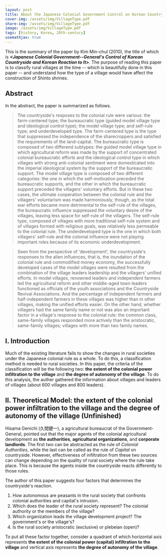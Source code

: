```yaml
---
layout: post
title: About the Japanese Colonial Government Control on Korean Countryside and Korean Reaction to it (in progress)
cover-img: /assets/img/VillageType.pdf
share-img: /assets/img/VillageType.pdf
image: /assets/img/VillageType.pdf
tags: [history, Korea, 20th-century]
usemathjax: true
---
```

This is the summary of the paper by Kim Min-chul (2010), the title of which is **_<Japanese Colonial Government--General's Control of Korean Countryside and Korean Reaction to It>_**.
The purpose of reading this paper is to classify rural villages at the time -- which is beautifully done in this paper -- and understand how the type of a village would have affect the construction of Shinto shrines.

## Abstract

In the abstract, the paper is summarized as follows.
> The countryside's resposes to the colonial rule were various: the farm-centered type; the bureaucratic type (guided model village type and ideological control type); the model village type; and self-rule type; and underdeveloped type. The farm-centered type is the type that suppressed the independence of the sharecroppers and satisfied the requirements of the land-capital. The bureaucratic type is composed of two differend subtypes: the guided model village type in which agricultural reform was made by the support of concentrated colonial bureaucratic efforts and the ideological control type in which villages with strong anti-colonial sentiment were domesticated into the imperial ideological system by the support of the bureaucratic support. The model village type is composed of two different categories: the one in which the self-motivation preceded the bureaucratic supports, and the other in which the bureaucratic support preceded the villagers' voluntary efforts. But in these two cases, the ultimate cooperation between the colonial rule and the villagers' voluntarism was made harmoniously, though, as the total war efforts became more detrimental to the self-rule of the villages, the bureaucratic influence suppressed the voluntary desire of the villages, leaving less space for self-rule of the villagers. The self-rule type, composed of villages with more traditional self-rule system and of villages formed with religious goals, was relatively less permeable to the colonial rule. The underdeveloped type is the one in which both villagers' self-rule and the colonial influence were not playing important roles because of its economic underdevelopment.

> Seen from the perspective of 'development', the countryside's responses to the alien influences, that is, the inundation of the colonial rule and commodified money economy, the successfully developed cases of the model villages were resulted from the combination of the village leaders leadership and the villagers' unified efforts. In model villages, renowned leaders and independent farmers led the agricultural reform and other middle-aged town leaders functioned as officials of the youth associations and the Countryside Revival Associations. And the percentage of independent farmers and half-independent farmers in these villages was higher than in other villages, making the unified efforts easier. On the other hand, whether villagers had the same family name or not was also an important factor in a village's response to the colonial rule: the common class, same-family villages responded more actively than the aristocratic, same-family villages; villages with more than two family names.

## I. Introduction

Much of the existing literature fails to show the changes in rural societies under the Japanese colonial rule as a whole. To do this, a classification method is needed to rural societies. In this paper, the criteria of the classification will be the following two: **the extent of the colonial power infiltration to the village** and **the degree of autonomy of the village**. To do this analysis, the auther gathered the information about villages and leaders of villages (about 600 villages and 
800 leaders).

## II. Theoretical Model: the extent of the colonial power infiltration to the village and the degree of autonomy of the village (Unfinished)

Hisama Genichi (久間健一), a agricultural bureaucrat of the Government-General, pointed out that the major agents of the colonial agricultural development as **the authorities**, **agricultural organizations**, and **corporate landlords**. The first two can be abstracted as the rule of _Colonial Authorities_, while the last can be called as the rule of _Capital_ on countryside. However, effectiveness of infiltration from these two sources can change depending on the quality of rural society where the rule take place. This is because the agents inside the countryside reacts differently to those rules.

The author of this paper suggests four factors that determines the countryside's reaction.
1. How autonomous are peasants in the rural society that confronts colonial authorities and capital's intrusion.
1. Which does the leader of the rural society represent? The colonial authority or the members of the village?
1. Which organization leads the village development project? The government's or the village's?
1. Is the rural society aristocratic (exclusive) or plebeian (open)?

To put all these factor together, consider a quadrant of which horizontal axis represents **the extent of the colonial power (capital) infiltration to the village** and vertical axis represents **the degree of autonomy of the village**.

<object data="/assets/img/VillageType.pdf" width="200" height="200" type='application/pdf'></object>
